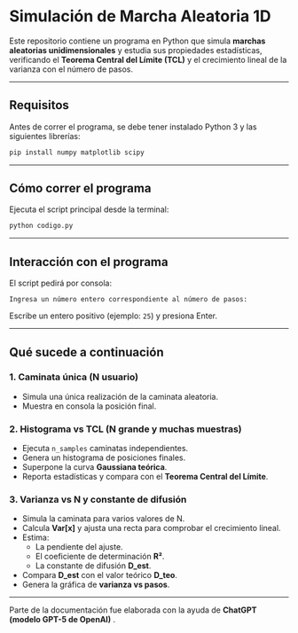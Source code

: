 # Simulación de Marcha Aleatoria 1D

Este repositorio contiene un programa en Python que simula **marchas aleatorias unidimensionales** 
y estudia sus propiedades estadísticas, verificando el **Teorema Central del Límite (TCL)** 
y el crecimiento lineal de la varianza con el número de pasos.

---

## Requisitos

Antes de correr el programa, se debe tener instalado Python 3 y las siguientes librerías:

```bash
pip install numpy matplotlib scipy
```

---

## Cómo correr el programa

Ejecuta el script principal desde la terminal:

```bash
python codigo.py
```

---

## Interacción con el programa

El script pedirá por consola:

```
Ingresa un número entero correspondiente al número de pasos:
```

 Escribe un entero positivo (ejemplo: `25`) y presiona Enter.

---

## Qué sucede a continuación

### 1. Caminata única (N usuario)
- Simula una única realización de la caminata aleatoria.
- Muestra en consola la posición final.

### 2. Histograma vs TCL (N grande y muchas muestras)
- Ejecuta `n_samples` caminatas independientes.
- Genera un histograma de posiciones finales.
- Superpone la curva **Gaussiana teórica**.
- Reporta estadísticas y compara con el **Teorema Central del Límite**.

### 3. Varianza vs N y constante de difusión
- Simula la caminata para varios valores de N.
- Calcula **Var[x]** y ajusta una recta para comprobar el crecimiento lineal.
- Estima:
  - La pendiente del ajuste.
  - El coeficiente de determinación **R²**.
  - La constante de difusión **D_est**.
- Compara **D_est** con el valor teórico **D_teo**.
- Genera la gráfica de **varianza vs pasos**.

---
Parte de la documentación fue elaborada con la ayuda de **ChatGPT (modelo GPT-5 de OpenAI)**
.  
